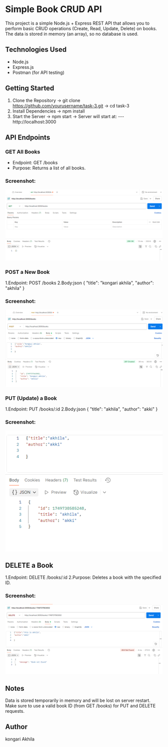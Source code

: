 # Simple Book CRUD API

This project is a simple Node.js + Express REST API that allows you to perform basic CRUD operations (Create, Read, Update, Delete) on books. The data is stored in memory (an array), so no database is used.

##  Technologies Used

- Node.js
- Express.js
- Postman (for API testing)

##  Getting Started
 1. Clone the Repository ->
git clone https://github.com/yourusername/task-3.git ->
cd task-3
 2. Install Dependencies ->
npm install
3. Start the Server ->
npm start ->
Server will start at:
---http://localhost:3000

## API Endpoints
### GET All Books
- Endpoint: GET /books
- Purpose: Returns a list of all books.
### Screenshot:
![GET](images/screenshot-get.png)


 ### POST a New Book
1.Endpoint: POST /books
2.Body:json
{
  "title": "kongari akhila",
  "author": "akhila"
}
### Screenshot:
![POSt](images/screenshot-post.png)


### PUT (Update) a Book
1.Endpoint: PUT /books/:id
2.Body:json
{
  "title": "akhila",
  "author": "akki"
}
### Screenshot:
![PUT](images/screenshot-put.png)


## DELETE a Book
1.Endpoint: DELETE /books/:id
2.Purpose: Deletes a book with the specified ID.
### Screenshot:
![DELETE](images/screenshot-delete.png)


## Notes
Data is stored temporarily in memory and will be lost on server restart.
Make sure to use a valid book ID (from GET /books) for PUT and DELETE requests.

## Author
kongari Akhila


